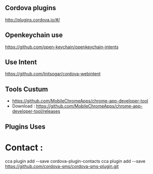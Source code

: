 

## Cordova plugins 
http://plugins.cordova.io/#/

## Openkeychain use
https://github.com/open-keychain/openkeychain-intents

## Use Intent
https://github.com/Initsogar/cordova-webintent

## Tools Custum
*  https://github.com/MobileChromeApps/chrome-app-developer-tool
* Download : https://github.com/MobileChromeApps/chrome-app-developer-tool/releases


## Plugins Uses

# Contact :  

cca plugin add --save cordova-plugin-contacts 
cca plugin add --save https://github.com/cordova-sms/cordova-sms-plugin.git 